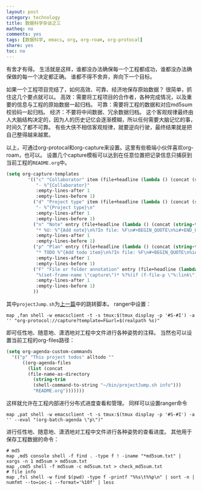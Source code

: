 ```yaml
---
layout: post
category: technology
title: 数据科学杂谈之三
matheq: no
comments: yes
tags: [数据科学, emacs, org, org-roam, org-protocal]
share: yes
toc: no
---
```


有舍才有得。
生活就是这样，谁都没办法确保每一个工程都成功，谁都没办法确保做的每一个决定都正确。
谁都不得不舍弃，奔向下一个目标。

如果一个工程项目完结了，如何高效、可靠、经济地保存原始数据？
很简单，抓住这几个要点就可以。
高效：需要将工程项目的合作者，各种完成情况，以及重要的信息与工程的原始数据一起归档。
可靠：需要将工程的数据和对应md5sum校验码一起归档。
经济：不要将中间数据、冗余数据归档。
这个客观规律最终由人大脑结构决定的，因为人的历史记忆会逐渐模糊，所以任何需要大脑记忆的事，时间久了都不可靠。
有些大侠不相信客观规律，就要逆向行驶，最终结果就是把自己整得越来越累。

以上，可通过org-protocal和org-capture来设置。这里有些极端小伙伴喜欢org-roam，也可以。
设置几个capture模板可以达到在任意位置把记录信息只捕获到当前工程的`README.org`中。
```lisp
(setq org-capture-templates
        '(("c" "Collaborator" item (file+headline (lambda () (concat (string-trim (shell-command-to-string "~/bin/projectJump.sh info")) "/README.org")) "Collaborator")
           "- %^{Collaborator}"
           :empty-lines-after 1
           :empty-lines-before 1)
          ("d" "Project type" item (file+headline (lambda () (concat (string-trim (shell-command-to-string "~/bin/projectJump.sh info")) "/README.org")) "Project type")
           "- %^{Project type}\n"
           :empty-lines-after 1
           :empty-lines-before 1)
          ("n" "Note" entry (file+headline (lambda () (concat (string-trim (shell-command-to-string "~/bin/projectJump.sh info")) "/README.org")) "Note")
           "* %U: %^{Add note}\n%?In file: %F\n#+BEGIN_QUOTE\n%i#+END_QUOTE"
           :empty-lines-after 1
           :empty-lines-before 1)
          ("p" "Plan" entry (file+headline (lambda () (concat (string-trim (shell-command-to-string "~/bin/projectJump.sh info")) "/README.org")) "Plan")
           "* TODO %^{Add todo item}\n%?In file: %F\n#+BEGIN_QUOTE\n%i#+END_QUOTE"
           :empty-lines-after 1
           :empty-lines-before 1)
          ("F" "File or folder annotation" entry (file+headline (lambda () (concat (string-trim (shell-command-to-string "~/bin/projectJump.sh info")) "/README.org")) "File or folder annotation")
           "%(set-frame-name \"capture\")* %?%(if (f-file-p \"%:link\") \"File: \" \"Folder: \")%(f-filename \"%:link\")\n:PROPERTIES:\n:PATH: %(f-dirname \"%:link\")\n:END:\n- Note taken on %U \\\\\ \n  %^{Add note}"
           :empty-lines-after 1
           :empty-lines-before 1)
          ))
```
其中`projectJump.sh`为[上一篇](https://yanshuo.name/cn/2022/05/datascience/)中的跳转脚本。
ranger中设置：
```shell
map ,fan shell -w emacsclient -t -s tmux:$(tmux display -p '#S-#I') -a '' "org-protocol://capture?template=F&url=$(realpath %s)"
```
即可任性地、随意地、潇洒地对工程中文件进行各种姿势的注释。
当然也可以设置当前工程的org-files路径：
```lisp
(setq org-agenda-custom-commands
  '(("p" "This project todos" alltodo ""
      ((org-agenda-files
        (list (concat
        (file-name-as-directory
          (string-trim
          (shell-command-to-string "~/bin/projectJump.sh info")))
          "README.org")))))))
```
这样就允许在工程内部进行分布式进度查看和管理。
同样可以设置ranger命令
```shell
map ,pat shell -w emacsclient -t -s tmux:$(tmux display -p '#S-#I') -a '' --eval "(org-batch-agenda \"p\")"
```
进行任性地、随意地、潇洒地对工程中文件进行各种姿势的查看进度。
其他用于保存工程数据的命令：
```shell
# md5
map ,md5 console shell -f find . -type f ! -iname "*md5sum.txt" | xargs -n 1 md5sum > md5sum.txt
map ,cmd5 shell -f md5sum -c md5sum.txt > check_md5sum.txt
# file info
map ,fsl shell -w find $(pwd) -type f -printf "%%s\t%%p\n" | sort -n | numfmt --to=iec-i --format='%10f' | less
```

